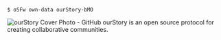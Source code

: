 ```
$ oSFw own-data ourStory-bMO
```
![ourStory Cover Photo - GitHub](https://user-images.githubusercontent.com/8133349/174460712-89850b05-3179-4aff-b7ef-146ab4e7335e.png)
ourStory is an open source protocol for creating collaborative communities.

<!--

**Here are some ideas to get you started:**

🙋‍♀️ A short introduction - what is your organization all about?
🌈 Contribution guidelines - how can the community get involved?
👩‍💻 Useful resources - where can the community find your docs? Is there anything else the community should know?
🍿 Fun facts - what does your team eat for breakfast?
🧙 Remember, you can do mighty things with the power of [Markdown](https://docs.github.com/github/writing-on-github/getting-started-with-writing-and-formatting-on-github/basic-writing-and-formatting-syntax)
-->

